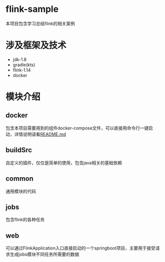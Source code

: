 # flink-sample

本项目包含学习总结flink的相关案例

# 涉及框架及技术
- jdk-1.8
- gradle(kts)
- flink-1.14
- docker

# 模块介绍

## docker
包含本项目需要用到的组件docker-compose文件，可以直接用命令行一键启动，详情说明请看[README.md](./docker/README.md)

## buildSrc
自定义的插件，仅仅是简单的使用，包含java相关的基础依赖

## common
通用模块的代码

## jobs
包含flink的各种任务

## web
可以通过FlinkApplication入口直接启动的一个springboot项目，主要用于接受请求生成jobs模块不同任务所需要的数据

